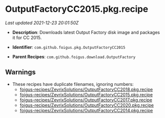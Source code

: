 # OutputFactoryCC2015.pkg.recipe

_Last updated 2021-12-23 20:01:50Z_

- **Description**: Downloads latest Output Factory disk image and packages it for CC 2015.

- **Identifier**: `com.github.foigus.pkg.OutputFactoryCC2015`

- **Parent Recipes**: `com.github.foigus.download.OutputFactory`


## Warnings

- These recipes have duplicate filenames, ignoring numbers:
    - [foigus-recipes/ZevrixSolutions/OutputFactoryCC2018.pkg.recipe](/autopkg-dupe-tracker/foigus-recipes/ZevrixSolutions/OutputFactoryCC2018.pkg.recipe)
    - [foigus-recipes/ZevrixSolutions/OutputFactoryCC2015.pkg.recipe](/autopkg-dupe-tracker/foigus-recipes/ZevrixSolutions/OutputFactoryCC2015.pkg.recipe)
    - [foigus-recipes/ZevrixSolutions/OutputFactoryCC2017.pkg.recipe](/autopkg-dupe-tracker/foigus-recipes/ZevrixSolutions/OutputFactoryCC2017.pkg.recipe)
    - [foigus-recipes/ZevrixSolutions/OutputFactoryCC2020.pkg.recipe](/autopkg-dupe-tracker/foigus-recipes/ZevrixSolutions/OutputFactoryCC2020.pkg.recipe)
    - [foigus-recipes/ZevrixSolutions/OutputFactoryCC2014.pkg.recipe](/autopkg-dupe-tracker/foigus-recipes/ZevrixSolutions/OutputFactoryCC2014.pkg.recipe)